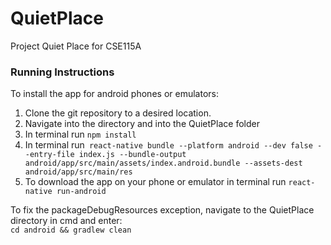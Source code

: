# QuietPlace
Project Quiet Place for CSE115A

### Running Instructions

To install the app for android phones or emulators:  
1. Clone the git repository to a desired location.
2. Navigate into the directory and into the QuietPlace folder
3. In terminal run `npm install`
4. In terminal run` react-native bundle --platform android --dev false --entry-file index.js --bundle-output             android/app/src/main/assets/index.android.bundle --assets-dest android/app/src/main/res` 
5. To download the app on your phone or emulator in terminal run `react-native run-android`

To fix the packageDebugResources exception, navigate to the QuietPlace directory in cmd and enter:  
  `cd android && gradlew clean`
